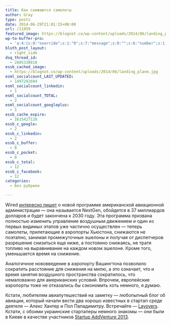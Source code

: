 ```yaml
---
title: Как снижаются самолеты
author: Gray
type: posts
date: 2014-06-29T21:01:15+00:00
url: /11959
featured_image: https://blognot.co/wp-content/uploads/2014/06/landing_plane.jpg
wp-to-buffer-pro:
  - 'a:4:{s:8:"override";s:1:"0";s:7:"message";s:0:"";s:6:"number";s:1:"1";s:16:"alternateMessage";s:0:"";}'
bluth_post_layout:
  - right_side
dsq_thread_id:
  - 2805338810
essb_cached_image:
  - https://blognot.co/wp-content/uploads/2014/06/landing_plane.jpg
esml_socialcount_LAST_UPDATED:
  - 1497282604
esml_socialcount_linkedin:
  - 1
esml_socialcount_TOTAL:
  - 2
esml_socialcount_googleplus:
  - 1
essb_cache_expire:
  - 1615427128
essb_c_google:
  - 2
essb_c_linkedin:
  - 2
essb_c_buffer:
  - 8
essb_c_pocket:
  - 8
essb_c_total:
  - 12
essb_c_facebook:
  - 12
categories:
  - Без рубрики

---
```








Wired <a href="http://www.wired.com/2014/06/houston-nextgen-plane-descents/" target="_blank">интересно пишет</a> о новой программе американской авиационной администрации — она называется NextGen, обойдется в 37 миллиардов долларов и будет закончена к 2030 году. Эта программа призвана полностью изменить управление воздушным движением и один из первых видимых этапов уже частично осуществлен — теперь самолеты, прилетающие в аэропорты Хьюстона, снижаются не поэтапно, занимая промежуточные эшелоны и получая от диспетчеров разрешение снизиться еще ниже, а постоянно снижаясь, не тратя топливо на выравнивание на каждом новом эшелоне. Кроме того, уменьшается время на снижение.

Аналогичное нововведение в аэропорту Вашингтона позволило сократить расстояние для снижения на милю, а это означает, что и время занятия воздушного пространства сократилось, что немаловажно для американских условий. Впрочем, европейские аэропорты тоже не отказались бы сэкономить хоть немного, я думаю.

Кстати, любителям авиапутешествий на заметку — любопытный блог об авиации, который начали вести два хорошо известных в стартап среде деятеля — Алекс Хантер и Пол Пападимитру. Встречайте — <a href="http://www.layovers.to/" target="_blank">Layovers</a>. Кстати, с обоими украинские стартаперы немного знакомы — они были в Киеве в качестве участников <a href="http://2013.startupaddventure.co/" target="_blank">Startup AddVenture 2013</a>.